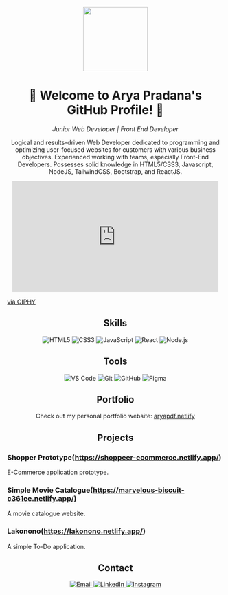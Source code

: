 <!-- Replace [Your Name], [Title], [Subtitle], [Description], [Skills], [Tools], [Contact], [Portfolio], [Project Name], and [Project Description] with your own information -->

<!-- Header Section -->
<p align="center">
  <img src="https://github.com/aryapdf.png" width="150" />
</p>
<h1 align="center">🌟 Welcome to Arya Pradana's GitHub Profile! 🌟</h1>

<!-- Introduction Section -->
<p align="center">
  <em>Junior Web Developer | Front End Developer</em>
</p>
<p align="center">
  Logical and results-driven Web Developer dedicated to programming and optimizing user-focused websites for customers with various business objectives. Experienced working with teams, especially Front-End Developers. Possesses solid knowledge in HTML5/CSS3, Javascript, NodeJS, TailwindCSS, Bootstrap, and ReactJS.
</p>

<!-- Anime GIF Section -->
<p align="center">
  <iframe src="https://giphy.com/embed/11KzOet1ElBDz2" width="480" height="258" frameBorder="0" class="giphy-embed" allowFullScreen></iframe><p><a href="https://giphy.com/gifs/eating-cowboy-bebop-11KzOet1ElBDz2">via GIPHY</a></p>
</p>

<!-- Skills Section -->
<h2 align="center">Skills</h2>
<p align="center">
  <img src="https://img.shields.io/badge/HTML5-E34F26?style=for-the-badge&logo=html5&logoColor=white" alt="HTML5" />
  <img src="https://img.shields.io/badge/CSS3-1572B6?style=for-the-badge&logo=css3&logoColor=white" alt="CSS3" />
  <img src="https://img.shields.io/badge/JavaScript-F7DF1E?style=for-the-badge&logo=javascript&logoColor=black" alt="JavaScript" />
  <img src="https://img.shields.io/badge/React-61DAFB?style=for-the-badge&logo=react&logoColor=black" alt="React" />
  <img src="https://img.shields.io/badge/Node.js-339933?style=for-the-badge&logo=node.js&logoColor=white" alt="Node.js" />
</p>

<!-- Tools Section -->
<h2 align="center">Tools</h2>
<p align="center">
  <img src="https://img.shields.io/badge/Visual%20Studio%20Code-007ACC?style=for-the-badge&logo=visual-studio-code&logoColor=white" alt="VS Code" />
  <img src="https://img.shields.io/badge/Git-F05032?style=for-the-badge&logo=git&logoColor=white" alt="Git" />
  <img src="https://img.shields.io/badge/GitHub-181717?style=for-the-badge&logo=github&logoColor=white" alt="GitHub" />
  <img src="https://img.shields.io/badge/Figma-F24E1E?style=for-the-badge&logo=figma&logoColor=white" alt="Figma" />
</p>

<!-- Portfolio Section -->
<h2 align="center">Portfolio</h2>
<p align="center">
  Check out my personal portfolio website: <a href="https://aryapdf.netlify.app/">aryapdf.netlify</a>
</p>

<!-- Projects Section -->
<h2 align="center">Projects</h2>

### Shopper Prototype(https://shoppeer-ecommerce.netlify.app/)
E-Commerce application prototype.

### Simple Movie Catalogue(https://marvelous-biscuit-c361ee.netlify.app/)
A movie catalogue website.

### Lakonono(https://lakonono.netlify.app/)
A simple To-Do application.

<!-- Contact Section -->
<h2 align="center">Contact</h2>
<p align="center">
  <a href="mailto:aryaagnipradana@gmail.com">
    <img src="https://img.shields.io/badge/Email-D14836?style=for-the-badge&logo=gmail&logoColor=white" alt="Email" />
  </a>
  <a href="https://www.linkedin.com/in/aryaagnipradana">
    <img src="https://img.shields.io/badge/LinkedIn-0A66C2?style=for-the-badge&logo=linkedin&logoColor=white" alt="LinkedIn" />
  </a>
  <a href="https://www.instagram.com/_aryapdf">
    <img src="https://img.shields.io/badge/Instagram-E4405F?style=for-the-badge&logo=instagram&logoColor=white" alt="Instagram" />
  </a>
</p>
